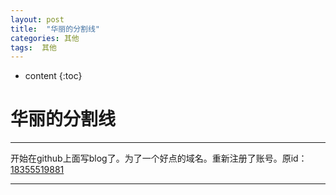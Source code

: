 ```yaml
---
layout: post
title:  "华丽的分割线"
categories: 其他
tags:  其他
---
```


* content
{:toc}

# 华丽的分割线

* * *
开始在github上面写blog了。为了一个好点的域名。重新注册了账号。原id：[18355519881](https://github.com/18355519881)

* * *
